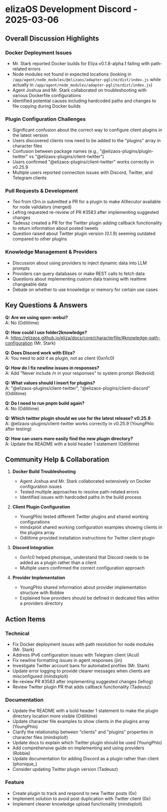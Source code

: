 # elizaOS Development Discord - 2025-03-06

## Overall Discussion Highlights

### Docker Deployment Issues
- Mr. Stark reported Docker builds for Eliza v0.1.8-alpha.1 failing with path-related errors
- Node modules not found in expected locations (looking in `/app/agent/node_modules/@elizaos/adapter-pglite/dist/index.js` while actually in `/app/agent/node_modules/adapter-pglite/dist/index.js`)
- Agent Joshua and Mr. Stark collaborated on troubleshooting with various Dockerfile configurations
- Identified potential causes including hardcoded paths and changes to file copying during Docker builds

### Plugin Configuration Challenges
- Significant confusion about the correct way to configure client plugins in the latest version
- Users discovered clients now need to be added to the "plugins" array in character files
- Confusion between package names (e.g., "@elizaos-plugins/plugin-twitter" vs "@elizaos-plugins/client-twitter")
- Users confirmed "@elizaos-plugins/client-twitter" works correctly in v0.25.9
- Multiple users reported connection issues with Discord, Twitter, and Telegram clients

### Pull Requests & Development
- Teo from t3rn.io submitted a PR for a plugin to make AIXecutor available for node validators (merged)
- Lefrog requested re-review of PR #3583 after implementing suggested changes
- Tadeusz created a PR for the Twitter plugin adding callback functionality to return information about posted tweets
- Question raised about Twitter plugin version (0.1.9) seeming outdated compared to other plugins

### Knowledge Management & Providers
- Discussion about using providers to inject dynamic data into LLM prompts
- Providers can query databases or make REST calls to fetch data
- Questions about implementing custom data training with realtime changeable data
- Debate on whether to use knowledge or memory for certain use cases

## Key Questions & Answers

**Q: Are we using open-webui?**  
A: No (Odilitime)

**Q: How could I use folder2knowledge?**  
A: https://elizaos.github.io/eliza/docs/core/characterfile/#knowledge-path-configuration (Mr. Stark)

**Q: Does Discord work with Eliza?**  
A: You need to add it as plugin, not as client (0xn1c0)

**Q: How do I fix newline issues in responses?**  
A: Add "Never include /n in your responses" to system prompt (Redvoid)

**Q: What values should I insert for plugins?**  
A: "@elizaos-plugins/client-twitter", "@elizaos-plugins/client-discord" (Odilitime)

**Q: Do I need to run pnpm build again?**  
A: No (Odilitime)

**Q: Which twitter plugin should we use for the latest release? v0.25.9**  
A: @elizaos-plugins/client-twitter works correctly in v0.25.9 (YoungPhlo after testing)

**Q: How can users more easily find the new plugin directory?**  
A: Update the README with a bold header 1 statement (Odilitime)

## Community Help & Collaboration

1. **Docker Build Troubleshooting**
   - Agent Joshua and Mr. Stark collaborated extensively on Docker configuration issues
   - Tested multiple approaches to resolve path-related errors
   - Identified issues with hardcoded paths in the build process

2. **Client Plugin Configuration**
   - YoungPhlo tested different Twitter plugins and shared working configurations
   - mindxploit shared working configuration examples showing clients in the plugins array
   - Odilitime provided installation instructions for Twitter client plugin

3. **Discord Integration**
   - 0xn1c0 helped phonique_ understand that Discord needs to be added as a plugin rather than a client
   - Multiple users confirmed the correct configuration approach

4. **Provider Implementation**
   - YoungPhlo shared information about provider implementation structure with Robbie
   - Explained how providers should be defined in dedicated files within a providers directory

## Action Items

### Technical
- Fix Docker deployment issues with path resolution for node modules (Mr. Stark)
- Address IPv6 configuration issues with Telegram client (Acul)
- Fix newline formatting issues in agent responses (jin)
- Investigate Twitter account bans for automated profiles (Mr. Stark)
- Update error logging to provide clearer messages when clients are misconfigured (mindxploit)
- Re-review PR #3583 after implementing suggested changes (lefrog)
- Review Twitter plugin PR that adds callback functionality (Tadeusz)

### Documentation
- Update the README with a bold header 1 statement to make the plugin directory location more visible (Odilitime)
- Update character file examples to show clients in the plugins array (YoungPhlo)
- Clarify the relationship between "clients" and "plugins" properties in character files (mindxploit)
- Update docs to explain which Twitter plugin should be used (YoungPhlo)
- Add comprehensive guide on implementing and using providers (Robbie)
- Update documentation for adding Discord as a plugin rather than client (phonique_)
- Consider updating Twitter plugin version (Tadeusz)

### Feature
- Create plugin to track and respond to new Twitter posts (0x)
- Implement solution to avoid post duplication with Twitter client (0x)
- Implement cleaner knowledge upload functionality (mindxploit)